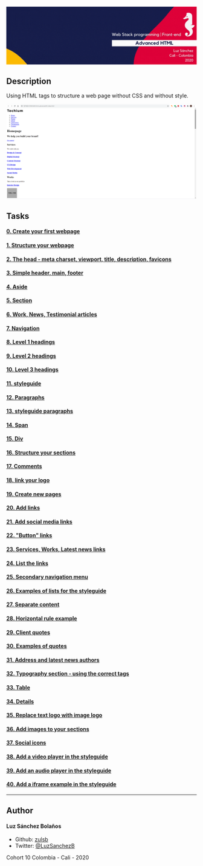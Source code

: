 ![Banner](bannerhtml.gif)

## Description

Using HTML tags to structure a web page without CSS and without style.


![FinalHTML](finalhtml.png)

## Tasks

#### [0. Create your first webpage](./0-index.html)
#### [1. Structure your webpage](./1-index.html)
#### [2. The head - meta charset, viewport, title, description, favicons](./2-index.html)
#### [3. Simple header, main, footer](./3-index.html)
#### [4. Aside](./article.html)
#### [5. Section](./5-index.html)
#### [6. Work, News, Testimonial articles](./6-index.html)
#### [7. Navigation](./7-index.html)
#### [8. Level 1 headings](./8-index.html)
#### [9. Level 2 headings](./9-index.html)
#### [10. Level 3 headings](./10-index.html)
#### [11. styleguide](./11-styleguide.html)
#### [12. Paragraphs](./12-index.html)
#### [13. styleguide paragraphs](./13-styleguide.html)
#### [14. Span](./14-index.html)
#### [15. Div](./15-index.html)
#### [16. Structure your sections](./16-index.html)
#### [17. Comments](./17-index.html)
#### [18. link your logo](./18-index.html)
#### [19. Create new pages](./about.html)
#### [20. Add links](./20-index.html)
#### [21. Add social media links](./21-index.html)
#### [22. "Button" links](./22-index.html)
#### [23. Services, Works, Latest news links](./23-index.html)
#### [24. List the links](./24-index.html)
#### [25. Secondary navigation menu](./25-index.html)
#### [26. Examples of lists for the styleguide](./26-styleguide.html)
#### [27. Separate content](./27-index.html)
#### [28. Horizontal rule example](./28-styleguide.html)
#### [29. Client quotes](./29-index.html)
#### [30. Examples of quotes](./30-styleguide.html)
#### [31. Address and latest news authors](./31-index.html)
#### [32. Typography section - using the correct tags](./32-styleguide.html)
#### [33. Table](./33-styleguide.html)
#### [34. Details](./34-styleguide.html)
#### [35. Replace text logo with image logo](./35-index.html)
#### [36. Add images to your sections](./36-index.html)
#### [37. Social icons](./index.html)
#### [38. Add a video player in the styleguide](./38-styleguide.html)
#### [39. Add an audio player in the styleguide](./39-styleguide.html)
#### [40. Add a iframe example in the styleguide](./styleguide.html)

---

## Author
#### Luz Sánchez Bolaños
- Github: [zulsb](https://github.com/zulsb)
- Twitter: [@LuzSanchezB](https://twitter.com/LuzSanchezB)

Cohort 10
Colombia - Cali - 2020
